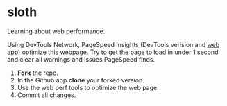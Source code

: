 sloth
=====

Learning about web performance.

Using DevTools Network, PageSpeed Insights (DevTools verision and [web app](https://developers.google.com/speed/pagespeed/insights/)) optimize this webpage. Try to get the page to load in under 1 second and clear all warnings and issues PageSpeed finds.

1. **Fork** the repo.
2. In the Github app **clone** your forked version.
3. Use the web perf tools to optimize the web page.
4. Commit all changes.

